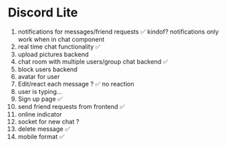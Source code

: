 # Discord Lite

1. notifications for messages/friend requests &#x2705; kindof? notifications only work when in chat component
2. real time chat functionality &#x2705;
3. upload pictures backend
4. chat room with multiple users/group chat backend &#x2705;
5. block users backend
6. avatar for user
7. Edit/react each message ? &#x2705; no reaction
8. user is typing...
9. Sign up page &#x2705;
10. send friend requests from frontend &#x2705;
11. online indicator
12. socket for new chat ?
13. delete message &#x2705;
14. mobile format &#x2705;
